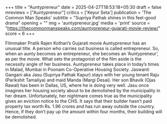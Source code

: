 +++
title = "Auntypreneur"
date = 2025-04-27T18:53:18+05:30
draft = false
mreviews = ["Auntypreneur"]
critics = ['Keyur Seta']
publication = 'The Common Man Speaks'
subtitle = "Supriya Pathak shines in this feel-good drama"
opening = ""
img = 'auntypreneur.jpg'
media = 'print'
source = "https://thecommonmanspeaks.com/auntypreneur-gujarati-movie-review/"
score = 6
+++

Filmmaker Pratik Rajen Kothari’s Gujarati movie Auntypreneur has an unusual title. A person who carries out business is called entrepreneur. So, when an aunty becomes an entrepreneur, she becomes an ‘Auntypreneur’, as per the movie. What sets the protagonist of the film aside is the necessity angle of her business. Auntypreneur takes place in today’s times in Malad, Mumbai in Poonam Co-Operative Housing Society. Jaswanti Gangani aka Jasu (Supriya Pathak Kapur) stays with her young tenant Raju (Parikshit Tamaliya) and maid Manda (Margi Desai). Her son Bhavik (Ojas Rawal) has been in Dallas, US, where he is doing very well. Jasu once imagines her housing society about to be demolished by the municipality in her dream. Unfortunately, her nightmare comes true as the municipality gives an eviction notice to the CHS. It says that their builder hasn’t paid property tax worth Rs. 1.96 crores and has run away outside the country. Hence, if they don’t pay up the amount within four months, their building will be demolished.
